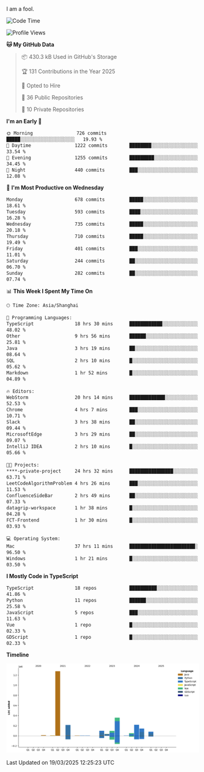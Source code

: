 I am a fool.

<!--START_SECTION:waka-->
![Code Time](http://img.shields.io/badge/Code%20Time-2%2C749%20hrs-blue)

![Profile Views](http://img.shields.io/badge/Profile%20Views-7-blue)

**🐱 My GitHub Data** 

> 📦 430.3 kB Used in GitHub's Storage 
 > 
> 🏆 131 Contributions in the Year 2025
 > 
> 💼 Opted to Hire
 > 
> 📜 36 Public Repositories 
 > 
> 🔑 10 Private Repositories 
 > 
**I'm an Early 🐤** 

```text
🌞 Morning                726 commits         █████░░░░░░░░░░░░░░░░░░░░   19.93 % 
🌆 Daytime                1222 commits        ████████░░░░░░░░░░░░░░░░░   33.54 % 
🌃 Evening                1255 commits        █████████░░░░░░░░░░░░░░░░   34.45 % 
🌙 Night                  440 commits         ███░░░░░░░░░░░░░░░░░░░░░░   12.08 % 
```
📅 **I'm Most Productive on Wednesday** 

```text
Monday                   678 commits         █████░░░░░░░░░░░░░░░░░░░░   18.61 % 
Tuesday                  593 commits         ████░░░░░░░░░░░░░░░░░░░░░   16.28 % 
Wednesday                735 commits         █████░░░░░░░░░░░░░░░░░░░░   20.18 % 
Thursday                 710 commits         █████░░░░░░░░░░░░░░░░░░░░   19.49 % 
Friday                   401 commits         ███░░░░░░░░░░░░░░░░░░░░░░   11.01 % 
Saturday                 244 commits         ██░░░░░░░░░░░░░░░░░░░░░░░   06.70 % 
Sunday                   282 commits         ██░░░░░░░░░░░░░░░░░░░░░░░   07.74 % 
```


📊 **This Week I Spent My Time On** 

```text
🕑︎ Time Zone: Asia/Shanghai

💬 Programming Languages: 
TypeScript               18 hrs 30 mins      ████████████░░░░░░░░░░░░░   48.02 % 
Other                    9 hrs 56 mins       ██████░░░░░░░░░░░░░░░░░░░   25.81 % 
Java                     3 hrs 19 mins       ██░░░░░░░░░░░░░░░░░░░░░░░   08.64 % 
SQL                      2 hrs 10 mins       █░░░░░░░░░░░░░░░░░░░░░░░░   05.62 % 
Markdown                 1 hr 52 mins        █░░░░░░░░░░░░░░░░░░░░░░░░   04.89 % 

🔥 Editors: 
WebStorm                 20 hrs 14 mins      █████████████░░░░░░░░░░░░   52.53 % 
Chrome                   4 hrs 7 mins        ███░░░░░░░░░░░░░░░░░░░░░░   10.71 % 
Slack                    3 hrs 38 mins       ██░░░░░░░░░░░░░░░░░░░░░░░   09.44 % 
MicrosoftEdge            3 hrs 29 mins       ██░░░░░░░░░░░░░░░░░░░░░░░   09.07 % 
IntelliJ IDEA            2 hrs 10 mins       █░░░░░░░░░░░░░░░░░░░░░░░░   05.66 % 

🐱‍💻 Projects: 
****-private-project     24 hrs 32 mins      ████████████████░░░░░░░░░   63.71 % 
LeetCodeAlgorithmProblem 4 hrs 26 mins       ███░░░░░░░░░░░░░░░░░░░░░░   11.53 % 
ConfluenceSideBar        2 hrs 49 mins       ██░░░░░░░░░░░░░░░░░░░░░░░   07.33 % 
datagrip-workspace       1 hr 38 mins        █░░░░░░░░░░░░░░░░░░░░░░░░   04.28 % 
FCT-Frontend             1 hr 30 mins        █░░░░░░░░░░░░░░░░░░░░░░░░   03.93 % 

💻 Operating System: 
Mac                      37 hrs 11 mins      ████████████████████████░   96.50 % 
Windows                  1 hr 21 mins        █░░░░░░░░░░░░░░░░░░░░░░░░   03.50 % 
```

**I Mostly Code in TypeScript** 

```text
TypeScript               18 repos            ██████████░░░░░░░░░░░░░░░   41.86 % 
Python                   11 repos            ██████░░░░░░░░░░░░░░░░░░░   25.58 % 
JavaScript               5 repos             ███░░░░░░░░░░░░░░░░░░░░░░   11.63 % 
Vue                      1 repo              █░░░░░░░░░░░░░░░░░░░░░░░░   02.33 % 
GDScript                 1 repo              █░░░░░░░░░░░░░░░░░░░░░░░░   02.33 % 
```



**Timeline**

![Lines of Code chart](https://raw.githubusercontent.com/VeejaLiu/VeejaLiu/master/assets/bar_graph.png)


 Last Updated on 19/03/2025 12:25:23 UTC
<!--END_SECTION:waka-->
